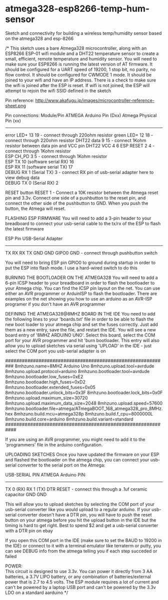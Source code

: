 # atmega328-esp8266-temp-hum-sensor
Sketch and connectivity for building a wireless temp/humidity sensor based on the atmega328 and esp-8266

/* This sketch uses a bare Atmega328 microcontroller, along with an ESP8266 ESP-01 wifi module
and a DHT22 temperature sensor to create a small, efficient, remote temperature and humidity
sensor.
You will need to make sure your ESP8266 is running the latest version of AT firmware.
It should be configured for a UART speed of 19200, 1 stop bit, no parity, no flow control.
It should be configured for CWMODE 1 mode.  It should be joined to your wifi and have
an IP address. There is a check to make sure the wifi is joined after the ESP is reset.  If
wifi is not joined, the ESP will attempt to rejoin the wifi SSID defined in the sketch

Pin reference:  http://www.akafugu.jp/images/microcontroller-reference-sheet.png

Pin connections:
Module/Pin     ATMEGA Arduino Pin (Dxx)   Atmega Physical Pin (xx)
----------   -  ---------------           -----------------------
error LED+      13                         19 - connect through 220ohm resistor
green LED+      12                         18 - connect through 220ohm resistor
DHT22 data      9                          15 - connect 1Kohm resistor between data pin and VCC pin
DHT22 VCC       4                          6
ESP RESET       2                          4  - connect through 1Kohm resistor                        
ESP CH_PD       3                          5  - connect through 1Kohm resistor                       
ESP TX          10 (software serial RX)    16    
ESP RX          11 (software serial TX)    17   
DEBUG RX        1  (Serial TX)             3  - connect RX pin of usb-serial adapter here to view debug data                                  
DEBUG TX        0  (Serial RX)             2 

RESET button  RESET                        1  - Connect a 10K resistor between the Atmega reset pin and 3.3v.  Connect one side of
                                                a pushbutton to the reset pin, and connect the other side of the pushbutton to GND.  When you push
                                                the button, the Atmega will reset.

FLASHING ESP FIRMWARE
You will need to add a 3-pin header to your breadboard to connect your usb-serial cable to the
tx/rx of the ESP to flash the latest firmware

  ESP Pin    USB-Serial Adapter
  -------    ------------------
  TX         RX
  RX         TX
  GND        GND
  GIPO0      GND - connect through pushbutton switch

You will need to bring ESP pin GPIO0 to ground during startup in order to put the ESP into flash mode.
I use a hard-wired switch to do this

BURNING THE BOOTLOADER ON THE ATMEGA328
You will need to add a 6-pin ICSP header to your breadboard in order to flash the bootloader to your 
Atmega chip.  You can find the ICSP pin layout on the net.  You can use either an AVR programmer or 
ArduinISP to flash the bootloader.  There are examples on the net showing you how to use an arduino 
as an  AVR-ISP programer if you don't have an AVR programmer

DEFINING THE ATMEGA328@8MHZ BOARD IN THE IDE
You need to add the following lines to your 'boards.txt' file in order to be able to flash the new boot
loader to your atmega chip and set the fuses correctly.  Just add them as a new entry, save the file, and 
restart the IDE. You will see a new board entry of '8MHZ ARDUINO UNO'.  Select this board, select the COM 
port for your AVR programmer and hit 'burn bootloader.  This entry will also allow you to upload sketches
via serial using 'UPLOAD' in the IDE - just select the COM port you usb-serial adapter is on

###########################################################
8mhzuno.name=8MHZ Arduino Uno
8mhzuno.upload.tool=avrdude
8mhzuno.upload.protocol=arduino
8mhzuno.bootloader.tool=avrdude
8mhzuno.bootloader.low_fuses=0xE2
8mhzuno.bootloader.high_fuses=0xD2
8mhzuno.bootloader.extended_fuses=0x05
8mhzuno.bootloader.unlock_bits=0x3F
8mhzuno.bootloader.lock_bits=0x0F
8mhzuno.upload.maximum_size=30720
8mhzuno.upload.maximum_data_size=2048
8mhzuno.upload.speed=57600
8mhzuno.bootloader.file=atmega/ATmegaBOOT_168_atmega328_pro_8MHz.hex
8mhzuno.build.mcu=atmega328p
8mhzuno.build.f_cpu=8000000L
8mhzuno.build.core=arduino
8mhzuno.build.variant=standard
############################################################
 
If you are using an AVR programmer, you might need to add it to the 'programmers' file in the arduino
configuration.

UPLOADING SKETCHES
Once you have updated the firmware on your ESP and flashed the bootloader on the atmega chip, you can connect
your usb-serial converter to the serial port on the Atmega:

USB-SERIAL PIN    ATMEGA Arduino PIN:
--------------    ----------
TX                0 (RX)
RX                1 (TX)
DTR               RESET - connect this through a .1uf ceramic capacitor
GND               GND

This will allow you to upload sketches by selecting the COM port of your usb-serial converter like you would
upload to a regular arduino.  If your usb-serial converter doesn't have a DTR pin, you will have to push the reset
button on your atmega before you hit the upload button in the IDE but the timing is hard to get right.  Best to 
spend $2 and get a usb-serial converter with a DTR pin on ebay

If you open this COM port in the IDE (make sure to set the BAUD to 19200 in the IDE) or connect to it with a 
terminal emulator like terraterm or putty, you can see DEBUG info from the atmega telling you if each step 
succeded or failed

POWER:  
This circuit is designed to use 3.3v.  You can power it directly from 3 AA batteries, a 3.7V LIPO
battery, or any combination of batteries/external power that is 2.7 to 4.5 volts.  The ESP module requires
a lot of current and can't be powered by a laptop USB port and can't be powered by the 3.3v LDO on a standard
aarduino
*/
